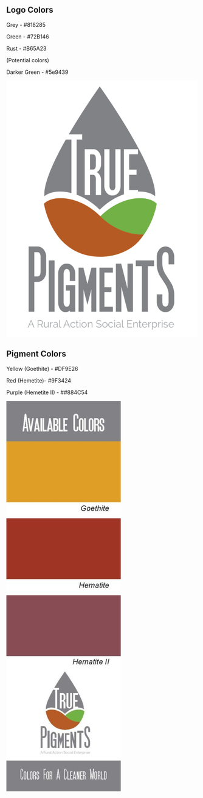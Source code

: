 
## Logo Colors 

Grey - #818285

Green - #72B146

Rust - #B65A23

(Potential colors)

 Darker Green - #5e9439


 ![True Pigments Logo](/imgs/TRUEPIGMENTSGREYLOGO-01-768x1024.png)

## Pigment Colors

Yellow (Goethite) - #DF9E26

Red (Hemetite)- #9F3424

Purple (Hemetite II) - ##884C54

![True Pigments](/imgs/Swatch-Deisgn-True-Pigments-Final-301x1024.jpg)

